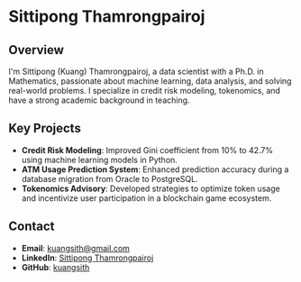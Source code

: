 # Sittipong Thamrongpairoj

## Overview
I'm Sittipong (Kuang) Thamrongpairoj, a data scientist with a Ph.D. in Mathematics, passionate about machine learning, data analysis, and solving real-world problems. I specialize in credit risk modeling, tokenomics, and have a strong academic background in teaching.

## Key Projects
- **Credit Risk Modeling**: Improved Gini coefficient from 10% to 42.7% using machine learning models in Python.
- **ATM Usage Prediction System**: Enhanced prediction accuracy during a database migration from Oracle to PostgreSQL.
- **Tokenomics Advisory**: Developed strategies to optimize token usage and incentivize user participation in a blockchain game ecosystem.

## Contact
- **Email**: kuangsith@gmail.com
- **LinkedIn**: [Sittipong Thamrongpairoj](https://www.linkedin.com/in/kuangst/)
- **GitHub**: [kuangsith](https://github.com/kuangsith)
